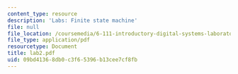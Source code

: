 ```yaml
---
content_type: resource
description: 'Labs: Finite state machine'
file: null
file_location: /coursemedia/6-111-introductory-digital-systems-laboratory-fall-2002/09bd41368db0c3f65396b13cee7cf8fb_lab2.pdf
file_type: application/pdf
resourcetype: Document
title: lab2.pdf
uid: 09bd4136-8db0-c3f6-5396-b13cee7cf8fb
---
```

